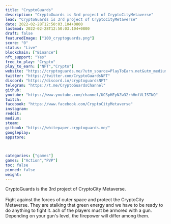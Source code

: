 ```yaml
---
title: "CryptoGuards"
description: "CryptoGuards is 3rd project of CryptoCityMetaverse"
lead: "CryptoGuards is 3rd project of CryptoCityMetaverse"
date: 2022-02-28T12:50:03.104+0800
lastmod: 2022-02-28T12:50:03.104+0800
draft: false
featuredImage: ["100_cryptoguards.png"]
score: "0"
status: "Live"
blockchain: ["Binance"]
nft_support: "Yes"
free_to_play: "Crypto"
play_to_earn: ["NFT","Crypto"]
website: "https://cryptoguards.me/?utm_source=PlayToEarn.net&utm_medium=organic&utm_campaign=gamepage"
twitter: "https://twitter.com/CryptoGuardsNFT"
discord: "https://discord.io/cryptoguardsNFT"
telegram: "https://t.me/CryptoGuardsChannel"
github: 
youtube: "https://www.youtube.com/channel/UCSpHEyNZw32rhHnfVLISTNQ"
twitch: 
facebook: "https://www.facebook.com/CryptoCityMetaverse"
instagram: 
reddit: 
medium: 
steam: 
gitbook: "https://whitepaper.cryptoguards.me/"
googleplay: 
appstore: 

  
    
categories: ["games"]
games: ["Action","PVP"]
toc: false
pinned: false
weight: 
---
```

CryptoGuards is the 3rd project of CryptoCity Metaverse. <br> <br> Fight against the forces of outer space and protect the CryptoCity Metaverse. They are stalking that green energy and we have to be ready to do anything to fight it. ach of the players must be armored with a gun. Depending on your gun's level, the firepower will differ among them.